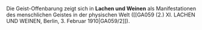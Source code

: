 
Die Geist-Offenbarung zeigt sich in **Lachen und Weinen** als Manifestationen des menschlichen Geistes in der physischen Welt ([[GA059 (2.) XI. LACHEN UND WEINEN, Berlin, 3. Februar 1910|GA059/2]]).
